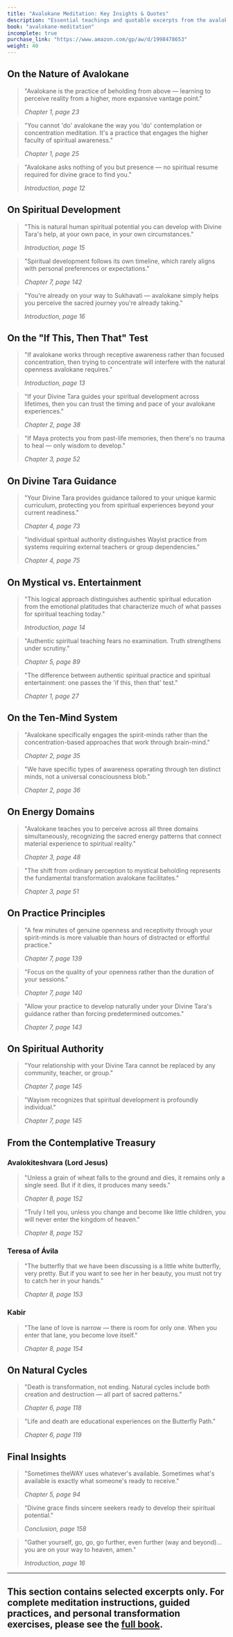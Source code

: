 ```yaml
---
title: "Avalokane Meditation: Key Insights & Quotes"
description: "Essential teachings and quotable excerpts from the avalokane manuscript"
book: "avalokane-meditation"
incomplete: true
purchase_link: "https://www.amazon.com/gp/aw/d/1998478653"
weight: 40
---
```


## On the Nature of Avalokane

> "Avalokane is the practice of beholding from above — learning to perceive reality from a higher, more expansive vantage point."
> 
> *Chapter 1, page 23*

> "You cannot 'do' avalokane the way you 'do' contemplation or concentration meditation. It's a practice that engages the higher faculty of spiritual awareness."
> 
> *Chapter 1, page 25*

> "Avalokane asks nothing of you but presence — no spiritual resume required for divine grace to find you."
> 
> *Introduction, page 12*

## On Spiritual Development

> "This is natural human spiritual potential you can develop with Divine Tara's help, at your own pace, in your own circumstances."
> 
> *Introduction, page 15*

> "Spiritual development follows its own timeline, which rarely aligns with personal preferences or expectations."
> 
> *Chapter 7, page 142*

> "You're already on your way to Sukhavati — avalokane simply helps you perceive the sacred journey you're already taking."
> 
> *Introduction, page 16*

## On the "If This, Then That" Test

> "If avalokane works through receptive awareness rather than focused concentration, then trying to concentrate will interfere with the natural openness avalokane requires."
> 
> *Introduction, page 13*

> "If your Divine Tara guides your spiritual development across lifetimes, then you can trust the timing and pace of your avalokane experiences."
> 
> *Chapter 2, page 38*

> "If Maya protects you from past-life memories, then there's no trauma to heal — only wisdom to develop."
> 
> *Chapter 3, page 52*

## On Divine Tara Guidance

> "Your Divine Tara provides guidance tailored to your unique karmic curriculum, protecting you from spiritual experiences beyond your current readiness."
> 
> *Chapter 4, page 73*

> "Individual spiritual authority distinguishes Wayist practice from systems requiring external teachers or group dependencies."
> 
> *Chapter 4, page 75*

## On Mystical vs. Entertainment

> "This logical approach distinguishes authentic spiritual education from the emotional platitudes that characterize much of what passes for spiritual teaching today."
> 
> *Introduction, page 14*

> "Authentic spiritual teaching fears no examination. Truth strengthens under scrutiny."
> 
> *Chapter 5, page 89*

> "The difference between authentic spiritual practice and spiritual entertainment: one passes the 'if this, then that' test."
> 
> *Chapter 1, page 27*

## On the Ten-Mind System

> "Avalokane specifically engages the spirit-minds rather than the concentration-based approaches that work through brain-mind."
> 
> *Chapter 2, page 35*

> "We have specific types of awareness operating through ten distinct minds, not a universal consciousness blob."
> 
> *Chapter 2, page 36*

## On Energy Domains

> "Avalokane teaches you to perceive across all three domains simultaneously, recognizing the sacred energy patterns that connect material experience to spiritual reality."
> 
> *Chapter 3, page 48*

> "The shift from ordinary perception to mystical beholding represents the fundamental transformation avalokane facilitates."
> 
> *Chapter 3, page 51*

## On Practice Principles

> "A few minutes of genuine openness and receptivity through your spirit-minds is more valuable than hours of distracted or effortful practice."
> 
> *Chapter 7, page 139*

> "Focus on the quality of your openness rather than the duration of your sessions."
> 
> *Chapter 7, page 140*

> "Allow your practice to develop naturally under your Divine Tara's guidance rather than forcing predetermined outcomes."
> 
> *Chapter 7, page 143*

## On Spiritual Authority

> "Your relationship with your Divine Tara cannot be replaced by any community, teacher, or group."
> 
> *Chapter 7, page 145*

> "Wayism recognizes that spiritual development is profoundly individual."
> 
> *Chapter 7, page 145*

## From the Contemplative Treasury

### Avalokiteshvara (Lord Jesus)
> "Unless a grain of wheat falls to the ground and dies, it remains only a single seed. But if it dies, it produces many seeds."
> 
> *Chapter 8, page 152*

> "Truly I tell you, unless you change and become like little children, you will never enter the kingdom of heaven."
> 
> *Chapter 8, page 152*

### Teresa of Ávila
> "The butterfly that we have been discussing is a little white butterfly, very pretty. But if you want to see her in her beauty, you must not try to catch her in your hands."
> 
> *Chapter 8, page 153*

### Kabir
> "The lane of love is narrow — there is room for only one. When you enter that lane, you become love itself."
> 
> *Chapter 8, page 154*

## On Natural Cycles

> "Death is transformation, not ending. Natural cycles include both creation and destruction — all part of sacred patterns."
> 
> *Chapter 6, page 118*

> "Life and death are educational experiences on the Butterfly Path."
> 
> *Chapter 6, page 119*

## Final Insights

> "Sometimes theWAY uses whatever's available. Sometimes what's available is exactly what someone's ready to receive."
> 
> *Chapter 5, page 94*

> "Divine grace finds sincere seekers ready to develop their spiritual potential."
> 
> *Conclusion, page 158*

> "Gather yourself, go, go, go further, even further (way and beyond)… you are on your way to heaven, amen."
> 
> *Introduction, page 16*

---

**This section contains selected excerpts only. For complete meditation instructions, guided practices, and personal transformation exercises, please see the [full book](https://www.amazon.com/gp/aw/d/1998478653).**
---

